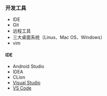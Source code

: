 ### 开发工具

- IDE
- Git
- 远程工具
- 三大桌面系统（Linux、Mac OS、Windows）
- vim


#### IDE

- Android Studio
- IDEA
- CLion
- [Visual Studio](./visual_studio/readme.md)
- [VS Code](./vscode/readme.md)

